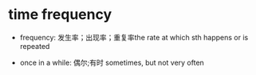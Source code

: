 # time frequency

- frequency: 发生率；出现率；重复率the rate at which sth happens or is repeated



- once in a while: 偶尔;有时 sometimes, but not very often
